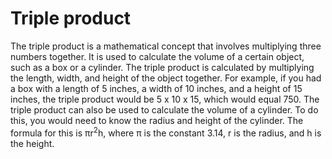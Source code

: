 # Triple product

The triple product is a mathematical concept that involves multiplying three numbers together. It is used to calculate the volume of a certain object, such as a box or a cylinder. The triple product is calculated by multiplying the length, width, and height of the object together. For example, if you had a box with a length of 5 inches, a width of 10 inches, and a height of 15 inches, the triple product would be 5 x 10 x 15, which would equal 750. The triple product can also be used to calculate the volume of a cylinder. To do this, you would need to know the radius and height of the cylinder. The formula for this is πr<sup>2</sup>h, where π is the constant 3.14, r is the radius, and h is the height.
